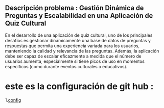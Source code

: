 
## Descripción problema :  Gestión Dinámica de Preguntas y Escalabilidad en una Aplicación de Quiz Cultural
En el desarrollo de una aplicación de quiz cultural, uno de los principales desafíos es gestionar dinámicamente una base de datos de preguntas y respuestas que permita una experiencia variada para los usuarios, manteniendo la calidad y relevancia de las preguntas. Además, la aplicación debe ser capaz de escalar eficazmente a medida que el número de usuarios aumenta, especialmente si tiene picos de uso en momentos específicos (como durante eventos culturales o educativos).

# este es la configuración de git hub :
1.[config](./config.md)
